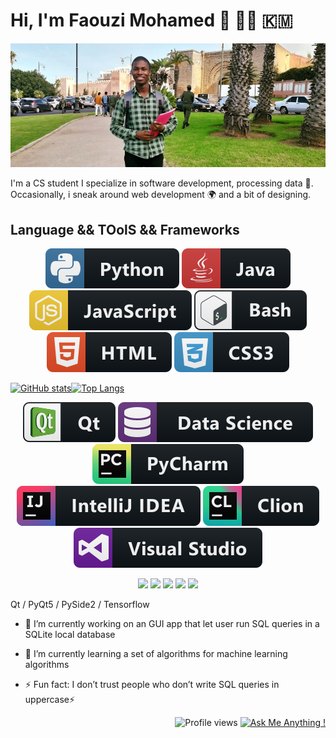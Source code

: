 # Hi, I'm Faouzi Mohamed 👋  :man_technologist: :comoros:
![CS student](https://raw.githubusercontent.com/faouziMohamed/faouzimohamed/master/faouzimohamed-rabat2020.jpg)

I'm a CS student I specialize in software development, processing data :dart:.  Occasionally, i sneak around web development :earth_africa: and a bit of designing.

## Language && TOolS && Frameworks 
<p align="center">
    <img src="svg/dev/languages/python.svg" alt="Python">
    <img src="svg/dev/languages/java.svg" alt="Java">
    <img src="svg/dev/languages/js.svg" alt="JavaScript">
    <img src="svg/dev/tools/bash.svg" alt="Qt c++">
    <img src="svg/dev/languages/html.svg" alt="HTML">
    <img src="svg/dev/languages/css3.svg" alt="CSS3">
</p>

<p style="display:flex; align:flex-box;" align="center">
<a href="https://github.com/anuraghazra/github-readme-stats">
  <img src="https://github-readme-stats.vercel.app/api?username=faouzimohamed&theme=dark&show_icons=true&&cache_seconds=1900&count_private=true&include_all_commits=true" 
       alt="GitHub stats" height="190" >
</a>
<a href="https://github.com/anuraghazra/github-readme-stats">
  <img src="https://github-readme-stats.vercel.app/api/top-langs/?username=faouzimohamed&theme=dark&layout=compact&langs_count=8" 
      alt="Top Langs" heigth="190">
</a>
</p>

<p align="center">
    <img src="svg/dev/frameworks/qt.svg" alt="Qt c++">
    <img src="svg/dev/misc/datascience.svg" alt="Qt c++">
    <img src="svg/dev/tools/jetbrains_pycharm.svg" alt="Qt c++">
    <img src="svg/dev/tools/jetbrains_intellij.svg" alt="Qt c++">
    <img src="svg/dev/tools/jetbrains_clion.svg" alt="Qt c++">
    <img src="svg/dev/tools/visualstudio.svg" alt="Qt c++">
</p>
<p align="center">
    <img src="https://img.shields.io/badge/Keras%20-%23D00000.svg?&style=for-the-badge&logo=Keras&logoColor=white"/>
    <img src="https://img.shields.io/badge/mysql-%2300f.svg?&style=for-the-badge&logo=mysql&logoColor=white"/>
    <img src ="https://img.shields.io/badge/oracle%20-%23F00000.svg?&style=for-the-badge&logo=oracle&logoColor=white" />
    <img src="https://img.shields.io/badge/TensorFlow%20-%23FF6F00.svg?&style=for-the-badge&logo=TensorFlow&logoColor=white" /> 
    <img src ="https://img.shields.io/badge/sqlite-%2307405e.svg?&style=for-the-badge&logo=sqlite&logoColor=white"/>
</p>

Qt  / PyQt5 / PySide2 / Tensorflow

- 🔭 I’m currently working on an GUI app that let user run SQL queries in a SQLite local database  
- 🌱 I’m currently learning a set of algorithms for machine learning algorithms    


- ⚡ Fun fact: I don’t trust people who don’t write SQL queries in uppercase⚡ 
<p align="right">
    <img src="https://gpvc.arturio.dev/faouzimohamed" alt="Profile views"/>
    <a href="https://GitHub.com/faouzimohamed/">
       <img src="https://img.shields.io/badge/Ask%20me-anything-1abc9c.svg" alt="Ask Me Anything !"/>
    </a>
</p>
